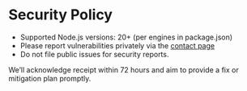 # Security Policy

- Supported Node.js versions: 20+ (per engines in package.json)
- Please report vulnerabilities privately via the [contact page](https://www.techspokes.com/contact/)
- Do not file public issues for security reports.

We’ll acknowledge receipt within 72 hours and aim to provide a fix or mitigation plan promptly.
